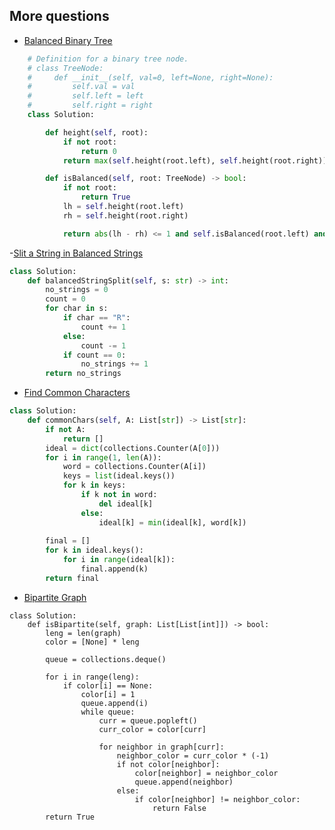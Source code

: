 ## More questions

- [Balanced Binary Tree](https://leetcode.com/problems/balanced-binary-tree/submissions/)

```python
    # Definition for a binary tree node.
    # class TreeNode:
    #     def __init__(self, val=0, left=None, right=None):
    #         self.val = val
    #         self.left = left
    #         self.right = right
    class Solution:

        def height(self, root):
            if not root:
                return 0
            return max(self.height(root.left), self.height(root.right)) + 1

        def isBalanced(self, root: TreeNode) -> bool:
            if not root:
                return True
            lh = self.height(root.left)
            rh = self.height(root.right)

            return abs(lh - rh) <= 1 and self.isBalanced(root.left) and self.isBalanced(root.right)
```

-[Slit a String in Balanced Strings](https://leetcode.com/problems/split-a-string-in-balanced-strings/submissions/)
```python
class Solution:
    def balancedStringSplit(self, s: str) -> int:
        no_strings = 0
        count = 0
        for char in s:
            if char == "R":
                count += 1
            else:
                count -= 1
            if count == 0:
                no_strings += 1
        return no_strings
```

- [Find Common Characters](https://leetcode.com/problems/find-common-characters/)
```python
class Solution:
    def commonChars(self, A: List[str]) -> List[str]:
        if not A:
            return []
        ideal = dict(collections.Counter(A[0]))
        for i in range(1, len(A)):
            word = collections.Counter(A[i]) 
            keys = list(ideal.keys())
            for k in keys:
                if k not in word:
                    del ideal[k]
                else:
                    ideal[k] = min(ideal[k], word[k])
        
        final = []
        for k in ideal.keys():
            for i in range(ideal[k]):
                final.append(k)
        return final      
```

- [Bipartite Graph](https://leetcode.com/problems/is-graph-bipartite/)
```
class Solution:
    def isBipartite(self, graph: List[List[int]]) -> bool:
        leng = len(graph)
        color = [None] * leng

        queue = collections.deque()

        for i in range(leng):
            if color[i] == None:
                color[i] = 1
                queue.append(i)
                while queue:
                    curr = queue.popleft()
                    curr_color = color[curr] 

                    for neighbor in graph[curr]:
                        neighbor_color = curr_color * (-1)
                        if not color[neighbor]:
                            color[neighbor] = neighbor_color
                            queue.append(neighbor)
                        else:
                            if color[neighbor] != neighbor_color:
                                return False
        return True

```
